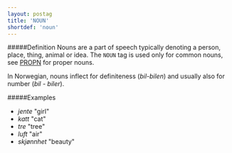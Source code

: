 ```yaml
---
layout: postag
title: 'NOUN'
shortdef: 'noun'
---
```

#####Definition
Nouns are a part of speech typically denoting a person, place, thing, animal or idea. The `NOUN` tag is used only for common nouns, see [PROPN]() for proper nouns.

In Norwegian, nouns inflect for definiteness (*bil-bilen*) and usually also for number (*bil - biler*).

#####Examples
* *jente* "girl"
* *katt* "cat"
* *tre* "tree"
* *luft* "air"
* *skjønnhet* "beauty"
<!-- Interlanguage links updated Po 6. listopadu 2023, 21:41:26 CET -->
